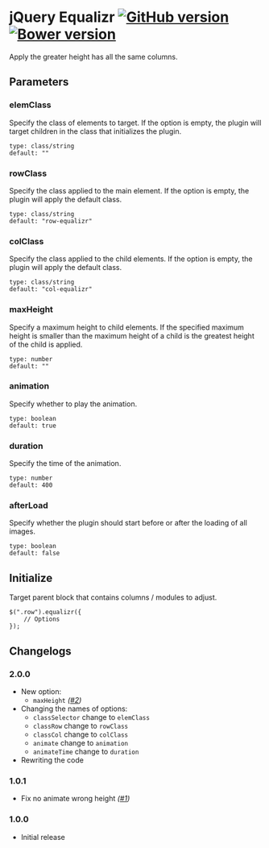 # jQuery Equalizr [![GitHub version](https://badge.fury.io/gh/agenceepsilon%2Fjquery-equalizr.png)](http://badge.fury.io/gh/agenceepsilon%2Fjquery-equalizr) [![Bower version](https://badge.fury.io/bo/jquery-equalizr.png)](http://badge.fury.io/bo/jquery-equalizr)

Apply the greater height has all the same columns.

## Parameters

### elemClass

Specify the class of elements to target. If the option is empty, the plugin will target children in the class that initializes the plugin.

    type: class/string
    default: ""

### rowClass

Specify the class applied to the main element. If the option is empty, the plugin will apply the default class.

    type: class/string
    default: "row-equalizr"

### colClass

Specify the class applied to the child elements. If the option is empty, the plugin will apply the default class.

    type: class/string
    default: "col-equalizr"
    
### maxHeight

Specify a maximum height to child elements. If the specified maximum height is smaller than the maximum height of a child is the greatest height of the child is applied.

    type: number
    default: ""

### animation

Specify whether to play the animation.

    type: boolean
    default: true

### duration

Specify the time of the animation.

    type: number
    default: 400

### afterLoad

Specify whether the plugin should start before or after the loading of all images.

    type: boolean
    default: false

## Initialize

Target parent block that contains columns / modules to adjust.

    $(".row").equalizr({
        // Options
    });

## Changelogs

### 2.0.0

* New option:
    * ``maxHeight`` *([#2](https://github.com/agenceepsilon/jquery-equalizr/issues/2))*
* Changing the names of options:
    * ``classSelector`` change to ``elemClass``
    * ``classRow`` change to ``rowClass``
    * ``classCol`` change to ``colClass``
    * ``animate`` change to ``animation``
    * ``animateTime`` change to ``duration``
* Rewriting the code

### 1.0.1

* Fix no animate wrong height *([#1](https://github.com/agenceepsilon/jquery-equalizr/issues/1))*

### 1.0.0

* Initial release